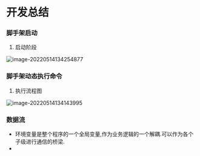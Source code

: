 # 开发总结


### 脚手架启动
1. 启动阶段

![image-20220514134254877](/Users/m1pro/Desktop/mine/sj-main-project/sj-cli-dev/develop.assets/image-20220514134254877.png)


###  脚手架动态执行命令



1. 执行流程图

![image-20220514134143995](/Users/m1pro/Desktop/mine/sj-main-project/sj-cli-dev/develop.assets/image-20220514134143995.png)









### 数据流

* 环境变量是整个程序的一个全局变量,作为业务逻辑的一个解耦.可以作为各个子级进行通信的桥梁.
* 
